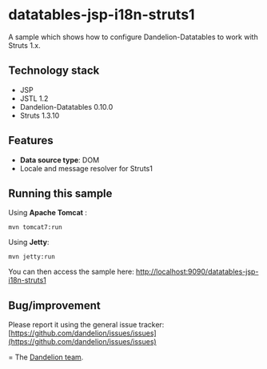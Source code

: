 datatables-jsp-i18n-struts1
=================================================================

A sample which shows how to configure Dandelion-Datatables to work with Struts 1.x.

## Technology stack

 - JSP 
 - JSTL 1.2
 - Dandelion-Datatables 0.10.0
 - Struts 1.3.10

## Features
		
 - __Data source type__: DOM
 - Locale and message resolver for Struts1

## Running this sample

Using __Apache Tomcat__ :

    mvn tomcat7:run

Using __Jetty__:

    mvn jetty:run

You can then access the sample here: [http://localhost:9090/datatables-jsp-i18n-struts1](http://localhost:9090/datatables-jsp-i18n-struts1)

## Bug/improvement

Please report it using the general issue tracker: [https://github.com/dandelion/issues/issues](https://github.com/dandelion/issues/issues)

=
The [Dandelion team](http://dandelion.github.io/team/).